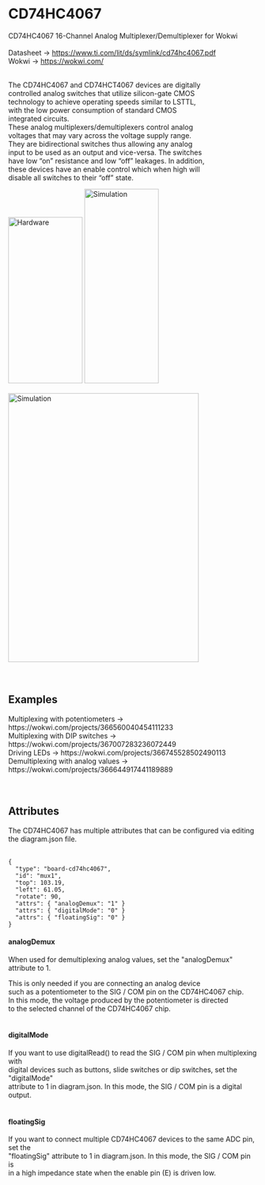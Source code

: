 # CD74HC4067
CD74HC4067 16-Channel Analog Multiplexer/Demultiplexer for Wokwi<br /><br />
Datasheet -> https://www.ti.com/lit/ds/symlink/cd74hc4067.pdf<br />
Wokwi -> https://wokwi.com/<br /><br />

The CD74HC4067 and CD74HCT4067 devices are digitally<br />
controlled analog switches that utilize silicon-gate CMOS<br />
technology to achieve operating speeds similar to LSTTL,<br />
with the low power consumption of standard CMOS<br />
integrated circuits.<br />
These analog multiplexers/demultiplexers control analog<br />
voltages that may vary across the voltage supply range.<br />
They are bidirectional switches thus allowing any analog<br />
input to be used as an output and vice-versa. The switches<br />
have low “on” resistance and low “off” leakages. In addition,<br />
these devices have an enable control which when high will<br />
disable all switches to their “off” state.<br />

<img src="https://i.imgur.com/J9hMKei.png" alt="Hardware" width="150" height="335">
<img src="https://i.imgur.com/RcSO67U.png" alt="Simulation" width="150" height="392"><br /><br />
<img src="https://i.imgur.com/wxUlurH.png" alt="Simulation" width="385" height="542"><br /><br /><br />

<h2>Examples</h2>
Multiplexing with potentiometers -> https://wokwi.com/projects/366560040454111233<br />
Multiplexing with DIP switches -> https://wokwi.com/projects/367007283236072449<br />
Driving LEDs -> https://wokwi.com/projects/366745528502490113<br />
Demultiplexing with analog values -> https://wokwi.com/projects/366644917441189889<br /><br /><br />

<h2>Attributes</h2>
The CD74HC4067 has multiple attributes that can be configured via editing the diagram.json file.<br /><br />

```
{
  "type": "board-cd74hc4067",
  "id": "mux1",
  "top": 103.19,
  "left": 61.05,
  "rotate": 90,
  "attrs": { "analogDemux": "1" }
  "attrs": { "digitalMode": "0" }
  "attrs": { "floatingSig": "0" }
}
```

<h4>analogDemux</h4>
When used for demultiplexing analog values, set the "analogDemux" attribute to 1.<br />

This is only needed if you are connecting an analog device <br />
such as a potentiometer to the SIG / COM pin on the CD74HC4067 chip.<br />
In this mode, the voltage produced by the potentiometer is directed<br />
to the selected channel of the CD74HC4067 chip.<br /><br />

<h4>digitalMode</h4>
If you want to use digitalRead() to read the SIG / COM pin when multiplexing with<br /> digital devices such as buttons, slide switches or dip switches, set the "digitalMode"<br />
attribute to 1 in diagram.json. In this mode, the SIG / COM pin is a digital output.<br /><br />

<h4>floatingSig</h4>
If you want to connect multiple CD74HC4067 devices to the same ADC pin, set the<br />
"floatingSig" attribute to 1 in diagram.json. In this mode, the SIG / COM pin is<br />
in a high impedance state when the enable pin (E) is driven low.<br /><br />